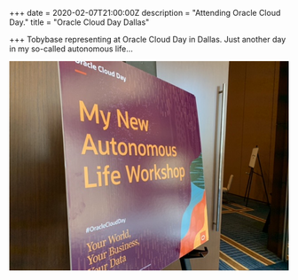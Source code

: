 +++
date = 2020-02-07T21:00:00Z
description = "Attending Oracle Cloud Day."
title = "Oracle Cloud Day Dallas"

+++
Tobybase representing at Oracle Cloud Day in Dallas. Just another day in my so-called autonomous life… 

  
![](/uploads/BC9419D3-B290-4CF3-845C-5C008A19419C.jpeg)
